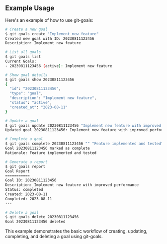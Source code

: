 ## Example Usage

Here's an example of how to use git-goals:

```bash
# Create a new goal
$ git goals create "Implement new feature"
Created new goal with ID: 20230811123456
Description: Implement new feature

# List all goals
$ git goals list
Current Goals:
- 20230811123456 (active): Implement new feature

# Show goal details
$ git goals show 20230811123456
{
  "id": "20230811123456",
  "type": "goal",
  "description": "Implement new feature",
  "status": "active",
  "created_at": "2023-08-11"
}

# Update a goal
$ git goals update 20230811123456 "Implement new feature with improved performance"
Updated goal 20230811123456: Implement new feature with improved performance

# Complete a goal
$ git goals complete 20230811123456 "" "Feature implemented and tested"
Goal 20230811123456 marked as complete
Rationale: Feature implemented and tested

# Generate a report
$ git goals report
Goal Report
===========
Goal ID: 20230811123456
Description: Implement new feature with improved performance
Status: completed
Created: 2023-08-11
Completed: 2023-08-11
---

# Delete a goal
$ git goals delete 20230811123456
Goal 20230811123456 deleted
```

This example demonstrates the basic workflow of creating, updating, completing, and deleting a goal using git-goals.
